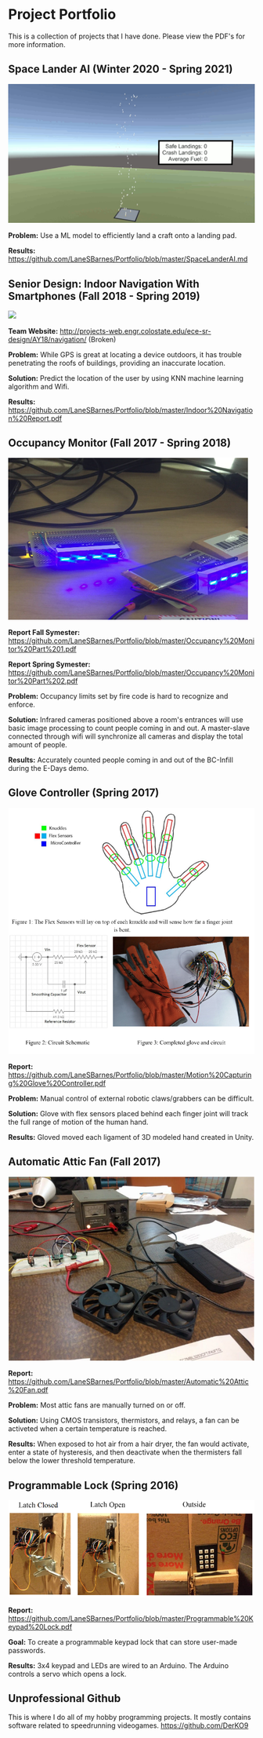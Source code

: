# Project Portfolio
This is a collection of projects that I have done. Please view the PDF's for more information.

## Space Lander AI (Winter 2020 - Spring 2021)
![_](Pictures/Result4.gif)

**Problem:** Use a ML model to efficiently land a craft onto a landing pad.

**Results:** https://github.com/LaneSBarnes/Portfolio/blob/master/SpaceLanderAI.md

## Senior Design: Indoor Navigation With Smartphones (Fall 2018 - Spring 2019)
![ ](https://github.com/LaneSBarnes/Portfolio/blob/master/Pictures/RoverTurningCorner.gif)

**Team Website:** http://projects-web.engr.colostate.edu/ece-sr-design/AY18/navigation/ (Broken)

**Problem:** While GPS is great at locating a device outdoors, it has trouble penetrating the roofs of buildings, providing an inaccurate location.

**Solution:** Predict the location of the user by using KNN machine learning algorithm and Wifi.

**Results:** https://github.com/LaneSBarnes/Portfolio/blob/master/Indoor%20Navigation%20Report.pdf


## Occupancy Monitor (Fall 2017 - Spring 2018)

![ ](https://github.com/LaneSBarnes/Portfolio/blob/master/Pictures/OccupancyMonitorDevices.png)

**Report Fall Symester:** https://github.com/LaneSBarnes/Portfolio/blob/master/Occupancy%20Monitor%20Part%201.pdf

**Report Spring Symester:** https://github.com/LaneSBarnes/Portfolio/blob/master/Occupancy%20Monitor%20Part%202.pdf

**Problem:** Occupancy limits set by fire code is hard to recognize and enforce.

**Solution:** Infrared cameras positioned above a room's entrances will use basic image processing to count people coming in and out. A master-slave connected through wifi will synchronize all cameras and display the total amount of people.

**Results:** Accurately counted people coming in and out of the BC-Infill during the E-Days demo.


## Glove Controller (Spring 2017)

![ ](https://github.com/LaneSBarnes/Portfolio/blob/master/Pictures/GloveFigures.png)

**Report:** https://github.com/LaneSBarnes/Portfolio/blob/master/Motion%20Capturing%20Glove%20Controller.pdf

**Problem:** Manual control of external robotic claws/grabbers can be difficult.

**Solution:** Glove with flex sensors placed behind each finger joint will track the full range of motion of the human hand.

**Results:** Gloved moved each ligament of 3D modeled hand created in Unity.


## Automatic Attic Fan (Fall 2017)

![ ](https://github.com/LaneSBarnes/Portfolio/blob/master/Pictures/AtticFan.PNG)

**Report:** https://github.com/LaneSBarnes/Portfolio/blob/master/Automatic%20Attic%20Fan.pdf

**Problem:** Most attic fans are manually turned on or off.

**Solution:** Using CMOS transistors, thermistors, and relays, a fan can be activeted when a certain temperature is reached.

**Results:** When exposed to hot air from a hair dryer, the fan would activate, enter a state of hysteresis, and then deactivate when the thermisters fall below the lower threshold temperature.


## Programmable Lock (Spring 2016)

![ ](https://github.com/LaneSBarnes/Portfolio/blob/master/Pictures/ProgrammableLockFigures.png)

**Report:** https://github.com/LaneSBarnes/Portfolio/blob/master/Programmable%20Keypad%20Lock.pdf

**Goal:** To create a programmable keypad lock that can store user-made passwords.

**Results:** 3x4 keypad and LEDs are wired to an Arduino. The Arduino controls a servo which opens a lock.


## Unprofessional Github

This is where I do all of my hobby programming projects. It mostly contains software related to speedrunning videogames.
https://github.com/DerKO9
